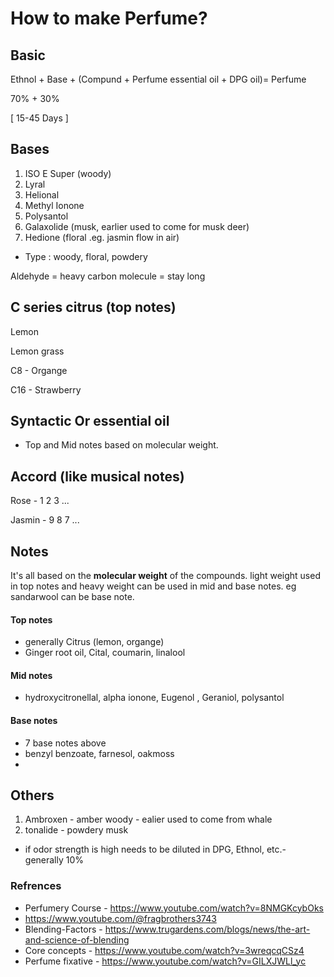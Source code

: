 # How to make Perfume?

## Basic

Ethnol + Base + (Compund + Perfume essential oil + DPG oil)= Perfume

70%    + 30%

[      15-45 Days       ]


## Bases

1. ISO E Super (woody)
2. Lyral
3. Helional
4. Methyl Ionone
5. Polysantol
6. Galaxolide (musk, earlier used to come for musk deer)
7. Hedione (floral .eg. jasmin flow in air)

- Type : woody, floral, powdery

Aldehyde = heavy carbon molecule = stay long

## C series citrus (top notes)

Lemon 

Lemon grass 

C8 - Organge

C16 - Strawberry

## Syntactic Or essential oil 
- Top and Mid notes based on molecular weight.

## Accord (like musical notes)

Rose   - 1 2 3 ...

Jasmin - 9 8 7 ...

## Notes
It's all based on the **molecular weight** of the compounds. light weight used in top notes and heavy weight can be used in mid and base notes.
eg sandarwool can be base note.


#### Top notes
- generally Citrus (lemon, organge)
- Ginger root oil, Cital, coumarin, linalool

#### Mid notes
- hydroxycitronellal, alpha ionone, Eugenol , Geraniol, polysantol

#### Base notes
- 7 base notes above
- benzyl benzoate, farnesol, oakmoss
- 

## Others

1. Ambroxen - amber woody - ealier used to come from whale
2. tonalide - powdery musk
- if odor strength is high needs to be diluted in DPG, Ethnol, etc.- generally 10%

### Refrences
- Perfumery Course - https://www.youtube.com/watch?v=8NMGKcybOks
- https://www.youtube.com/@fragbrothers3743
- Blending-Factors - https://www.trugardens.com/blogs/news/the-art-and-science-of-blending
- Core concepts - https://www.youtube.com/watch?v=3wreqcqCSz4
- Perfume fixative - https://www.youtube.com/watch?v=GILXJWLl_yc
